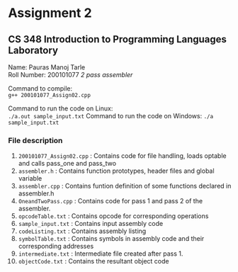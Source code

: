 # Assignment 2
## CS 348 Introduction to Programming Languages Laboratory
Name: Pauras Manoj Tarle  
Roll Number: 200101077 
<em>2 pass assembler</em> 

Command to compile:  
`g++ 200101077_Assign02.cpp`
   
Command to run the code on Linux:  
`./a.out sample_input.txt`
Command to run the code on Windows:
`./a sample_input.txt`

### File description
1. `200101077_Assign02.cpp` : Contains code for file handling, loads optable and calls pass_one and pass_two
1. `assembler.h` : Contains function prototypes, header files and global variable
2. `assembler.cpp` : Contains funtion definition of some functions declared in assembler.h
3. `OneandTwoPass.cpp` : Contains code for pass 1 and pass 2 of the assembler.
4. `opcodeTable.txt` : Contains opcode for corresponding operations
5. `sample_input.txt` : Contains input assembly code
6. `codeListing.txt` : Contains assembly listing 
7. `symbolTable.txt` : Contains symbols in assembly code and their corresponding addresses
8. `intermediate.txt` : Intermediate file created after pass 1.
9. `objectCode.txt` : Contains the resultant object code

